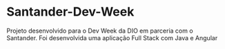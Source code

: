 # Santander-Dev-Week
 Projeto desenvolvido para o Dev Week da DIO em parceria com o Santander. Foi desenvolvida uma aplicação Full Stack com Java e Angular 
